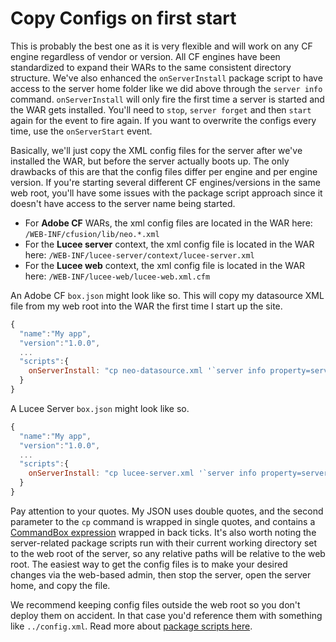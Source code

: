 # Copy Configs on first start
This is probably the best one as it is very flexible and will work on any CF engine regardless of vendor or version.  All CF engines have been standardized to expand their WARs to the same consistent directory structure.  We've also enhanced the `onServerInstall` package script to have access to the server home folder like we did above through the `server info` command.  `onServerInstall` will only fire the first time a server is started and the WAR gets installed. You'll need to `stop`, `server forget` and then `start` again for the event to fire again.  If you want to overwrite the configs every time, use the `onServerStart` event.  

Basically, we'll just copy the XML config files for the server after we've installed the WAR, but before the server actually boots up.  The only drawbacks of this are that the config files differ per engine and per engine version.  If you're starting several different CF engines/versions in the same web root, you'll have some issues with the package script approach since it doesn't have access to the server name being started.

* For **Adobe CF** WARs, the xml config files are located in the WAR here: `/WEB-INF/cfusion/lib/neo.*.xml`
* For the **Lucee server** context, the xml config file is located in the WAR here: `/WEB-INF/lucee-server/context/lucee-server.xml`
* For the **Lucee web** context, the xml config file is located in the WAR here: `/WEB-INF/lucee-web/lucee-web.xml.cfm`

An Adobe CF `box.json` might look like so.  This will copy my datasource XML file from my web root into the WAR the first time I start up the site.
```js
{
  "name":"My app",
  "version":"1.0.0",
  ...
  "scripts":{
    onServerInstall: "cp neo-datasource.xml '`server info property=serverHomeDirectory`/WEB-INF/cfusion/lib/neo-datasource.xml'"
  }
}
```
A Lucee Server `box.json` might look like so.
```js
{
  "name":"My app",
  "version":"1.0.0",
  ...
  "scripts":{
    onServerInstall: "cp lucee-server.xml '`server info property=serverHomeDirectory`/WEB-INF/lucee-server/context/lucee-server.xml'"
  }
}
```

Pay attention to your quotes. My JSON uses double quotes, and the second parameter to the `cp` command is wrapped in single quotes, and contains a [CommandBox expression](https://ortus.gitbooks.io/commandbox-documentation/content/usage/parameters/expressions.html) wrapped in back ticks.  It's also worth noting the server-related package scripts run with their current working directory set to the web root of the server, so any relative paths will be relative to the web root.  The easiest way to get the config files is to make your desired changes via the web-based admin, then stop the server, open the server home, and copy the file.

We recommend keeping config files outside the web root so you don't deploy them on accident.  In that case you'd reference them with something like `../config.xml`.  Read more about [package scripts here](https://ortus.gitbooks.io/commandbox-documentation/content/developing/interceptors/interceptor_based_cli_scripts.html).


